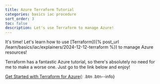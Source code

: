 ```yaml
---
title: Azure Terraform Tutorial
categories: basics iac procedure
sort_order: 3
toc: false
description: Let's use Terraform to manage Azure!
---
```

It's time! Let's learn how to use [Terraform]({% post_url /learn/basics/iac/explainers/2024-12-12-terraform %}) to manage Azure resources!<!--more-->

Terraform has a fantastic Azure tutorial, so there's absolutely no need for me to make a worse one. Just go to the link below and enjoy!

[Get Started with Terraform for Azure](https://developer.hashicorp.com/terraform/tutorials/azure-get-started){: .btn .btn--info}